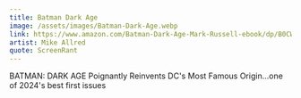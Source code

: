 ```yaml
---
title: Batman Dark Age
image: /assets/images/Batman-Dark-Age.webp
link: https://www.amazon.com/Batman-Dark-Age-Mark-Russell-ebook/dp/B0CW1GBKQK/ref=sr_1_1?dib=eyJ2IjoiMSJ9.25vhPlG0F3cYPb530ZUs7k83P6vrC9yVonQwNmotNHmYGqQib1xRCeA2M1aryKwl4MoSEEpulPqDX-wpANibEbn8q0mw8KsByMlyHIoiV5WeYDBGOvr4WLVSIJ67NQNtLi8yxkX45iE5DHyNg0t31K3dBhNdmvCh_HjQkJDs2MuMYwBr1M0wQVCrbkj34c5_NSJt-GhWH3KHbQEYjVKgs58xYS9AonLnHMR5PB4ZcX4.v0lvbBRSr_LPxWvMSu7JBlgEGuFKeL0jxiCPxzdC7yY&dib_tag=se&keywords=batman+dark+age&qid=1711644430&sr=8-1
artist: Mike Allred
quote: ScreenRant
---
```


BATMAN: DARK AGE Poignantly Reinvents DC's Most Famous Origin...one of 2024's best first issues